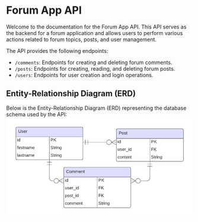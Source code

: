 # Forum App API
Welcome to the documentation for the Forum App API. This API serves as the backend for a forum application and allows users to perform various actions related to forum topics, posts, and user management.

The API provides the following endpoints:

- `/comments`: Endpoints for creating and deleting forum comments.
- `/posts`: Endpoints for creating, reading, and deleting forum posts.
- `/users`: Endpoints for user creation and login operations.

## Entity-Relationship Diagram (ERD)

Below is the Entity-Relationship Diagram (ERD) representing the database schema used by the API:
![ERD Diagram](form-erd.png)